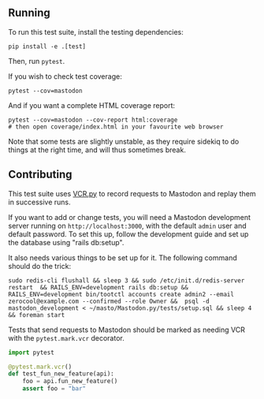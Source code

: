 ## Running

To run this test suite, install the testing dependencies:

    pip install -e .[test]

Then, run `pytest`.

If you wish to check test coverage:

    pytest --cov=mastodon

And if you want a complete HTML coverage report:

    pytest --cov=mastodon --cov-report html:coverage
    # then open coverage/index.html in your favourite web browser

Note that some tests are slightly unstable, as they require sidekiq to do things at the right time, and will thus sometimes break.

## Contributing

[VCR.py]: https://vcrpy.readthedocs.io/

This test suite uses [VCR.py][] to record requests to Mastodon and replay them in successive runs.

If you want to add or change tests, you will need a Mastodon development server running on `http://localhost:3000`, with the default `admin` user and default password.
To set this up, follow the development guide and set up the database using "rails db:setup".

It also needs various things to be set up for it. The following command should do the trick:

    sudo redis-cli flushall && sleep 3 && sudo /etc/init.d/redis-server restart  && RAILS_ENV=development rails db:setup && RAILS_ENV=development bin/tootctl accounts create admin2 --email zerocool@example.com --confirmed --role Owner &&  psql -d mastodon_development < ~/masto/Mastodon.py/tests/setup.sql && sleep 4 && foreman start

Tests that send requests to Mastodon should be marked as needing VCR with the `pytest.mark.vcr` decorator.

```python
import pytest

@pytest.mark.vcr()
def test_fun_new_feature(api):
    foo = api.fun_new_feature()
    assert foo = "bar"
```
